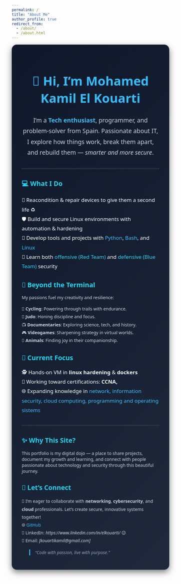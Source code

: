 ```yaml
---
permalink: /
title: "About Me"
author_profile: true
redirect_from: 
  - /about/
  - /about.html
---
```


<div style="background: linear-gradient(135deg, #0f172a, #1e293b); color: #f8fafc; padding: 2rem; border-radius: 1rem; box-shadow: 0 8px 20px rgba(0,0,0,0.5); font-family: 'Segoe UI', sans-serif;">

<h1 style="color:#38bdf8; font-size:2.5rem; font-weight:700; text-align:center;">👋 Hi, I’m Mohamed Kamil El Kouarti</h1>

<p style="font-size:1.2rem; line-height:1.8; text-align:center; color:#cbd5e1;">
I’m a <strong style="color:#38bdf8;"> Tech enthusiast</strong>, programmer, and problem-solver from Spain.  
Passionate about IT, I explore how things work, break them apart, and rebuild them — <em>smarter and more secure</em>.
</p>

<hr style="border: 1px solid #334155; margin: 2rem 0;">

<h2 style="color:#22d3ee;">💻 What I Do</h2>
<ul style="list-style-type: none; padding: 0; font-size:1.05rem; line-height:1.8;">
  <li>🔧 Reacondition & repair devices to give them a second life ♻️</li>
  <li>🛡️ Build and secure Linux environments with automation & hardening</li>
  <li>🐍 Develop tools and projects with <span style="color:#38bdf8;">Python</span>, <span style="color:#38bdf8;">Bash</span>, and <span style="color:#38bdf8;">Linux</span></li>
  <li>🎯 Learn both <span style="color:#22d3ee;">offensive (Red Team)</span> and <span style="color:#22d3ee;">defensive (Blue Team)</span> security</li>
</ul>

<h2 style="color:#22d3ee;">📂 Beyond the Terminal</h2>
<p style="color:#cbd5e1;">My passions fuel my creativity and resilience:</p>
<ul style="color:#cbd5e1; list-style-type:none; padding-left:0; line-height:1.8;">
  <li>🚴 <strong>Cycling</strong>: Powering through trails with endurance.</li>
  <li>🥋 <strong>Judo</strong>: Honing discipline and focus.</li>
  <li>📺 <strong>Documentaries</strong>: Exploring science, tech, and history.</li>
  <li>🎮 <strong>Videogames</strong>: Sharpening strategy in virtual worlds.</li>
  <li>🐾 <strong>Animals</strong>: Finding joy in their companionship.</li>
</ul>

<h2 style="color:#22d3ee;">🚀 Current Focus</h2>
<ul style="list-style-type: none; padding: 0; font-size:1.05rem; line-height:1.8;">
  <li>🕵️ Hands-on VM in <strong>linux hardening</strong> & <strong>dockers</strong></li>
  <li>📜 Working toward certifications: <strong>CCNA, </strong></li>
  <li>🌐 Expanding knowledge in <span style="color:#38bdf8;">network, information security, cloud computing, programming and operating sistems</span></li>
</ul>

<hr style="border: 1px solid #334155; margin: 2rem 0;">

<h2 style="color:#22d3ee;">✨ Why This Site?</h2>
<p style="color:#cbd5e1;">This portfolio is my digital dojo — a place to share projects, document my growth and learning, and connect with people passionate about technology and security through this beautiful journey.</p>

<h2 style="color:#22d3ee;">🤝 Let’s Connect</h2>
<ul style="color:#cbd5e1; list-style-type:none; padding-left:0; line-height:1.8;">
  <li>🤝 I’m eager to collaborate with <strong>networking</strong>, <strong>cybersecurity</strong>, and <strong>cloud</strong> professionals. Let’s create secure, innovative systems together!</li>
  <li>🌐 <a href="https://github.com/MohamedKamilElKouarti" style="color:#38bdf8; text-decoration:none;">GitHub</a></li>
  <li>💼 LinkedIn: <em>https://www.linkedin.com/in/elkouarti/</em> 😉</li>
  <li>📧 Email: <em>[kouartikamil@gmail.com]</em></li>
</ul>

<blockquote style="color:#94a3b8; font-style:italic; border-left:3px solid #38bdf8; padding-left:1rem; margin-top:1rem;">
“Code with passion, live with purpose.”
</blockquote>

</div>





